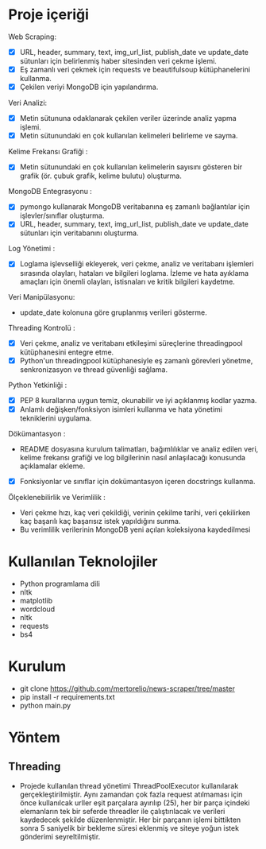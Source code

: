 # Proje içeriği
Web Scraping:
- [x] URL, header, summary, text, img_url_list, publish_date ve update_date sütunları
için belirlenmiş haber sitesinden veri çekme işlemi.
- [x] Eş zamanlı veri çekmek için requests ve beautifulsoup kütüphanelerini
kullanma.
- [x] Çekilen veriyi MongoDB için yapılandırma.

Veri Analizi:

- [x] Metin sütununa odaklanarak çekilen veriler üzerinde analiz yapma işlemi.
- [x] Metin sütunundaki en çok kullanılan kelimeleri belirleme ve sayma.

Kelime Frekansı Grafiği :

- [x] Metin sütunundaki en çok kullanılan kelimelerin sayısını gösteren bir grafik (ör.
çubuk grafik, kelime bulutu) oluşturma.

MongoDB Entegrasyonu :

- [x] pymongo kullanarak MongoDB veritabanına eş zamanlı bağlantılar için
işlevler/sınıflar oluşturma.
- [x]  URL, header, summary, text, img_url_list, publish_date ve update_date sütunları
için veritabanını oluşturma.

Log Yönetimi :

- [x] Loglama işlevselliği ekleyerek, veri çekme, analiz ve veritabanı işlemleri
sırasında olayları, hataları ve bilgileri loglama.
İzleme ve hata ayıklama amaçları için önemli olayları, istisnaları ve kritik bilgileri
kaydetme.

Veri Manipülasyonu:
 
* update_date kolonuna göre gruplanmış verileri gösterme.

Threading Kontrolü :

- [x] Veri çekme, analiz ve veritabanı etkileşimi süreçlerine threadingpool
kütüphanesini entegre etme. 
- [x] Python'un threadingpool kütüphanesiyle eş zamanlı görevleri yönetme,
senkronizasyon ve thread güvenliği sağlama.

Python Yetkinliği :

- [x] PEP 8 kurallarına uygun temiz, okunabilir ve iyi açıklanmış kodlar yazma.
- [x] Anlamlı değişken/fonksiyon isimleri kullanma ve hata yönetimi tekniklerini
uygulama.

Dökümantasyon :

* README dosyasına kurulum talimatları, bağımlılıklar ve analiz edilen veri,
kelime frekansı grafiği ve log bilgilerinin nasıl anlaşılacağı konusunda açıklamalar
ekleme.
- [x] Fonksiyonlar ve sınıflar için dokümantasyon içeren docstrings kullanma.


Ölçeklenebilirlik ve Verimlilik :

* Veri çekme hızı, kaç veri çekildiği, verinin çekilme tarihi, veri çekilirken kaç
başarılı kaç başarısız istek yapıldığını sunma.
* Bu verimlilik verilerinin MongoDB yeni açılan koleksiyona kaydedilmesi

# Kullanılan Teknolojiler
* Python programlama dili
* nltk
* matplotlib
* wordcloud 
* nltk
* requests
* bs4
# Kurulum
* git clone https://github.com/mertorelio/news-scraper/tree/master
* pip install -r requirements.txt
* python main.py

# Yöntem
## Threading
*  Projede kullanılan thread yönetimi ThreadPoolExecutor kullanılarak gerçekleştirilmiştir. Aynı zamandan çok fazla request atılmaması için önce kullanılcak urller eşit parçalara ayırılıp (25), her bir parça
içindeki elemanların tek bir seferde threadler ile çalıştırılacak ve verileri kaydedecek şekilde düzenlenmiştir. Her bir parçanın işlemi bittikten sonra 5 saniyelik bir bekleme süresi eklenmiş ve siteye yoğun istek gönderimi seyreltilmiştir.
